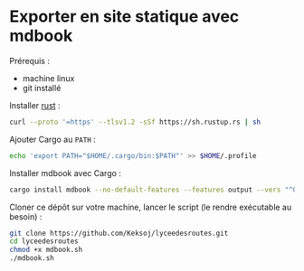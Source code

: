# Exporter en site statique avec mdbook

Prérequis :
* machine linux
* git installé

Installer [rust](https://www.rust-lang.org/learn/get-started) :

```sh
curl --proto '=https' --tlsv1.2 -sSf https://sh.rustup.rs | sh
```

Ajouter Cargo au `PATH` :

```sh
echo 'export PATH="$HOME/.cargo/bin:$PATH"' >> $HOME/.profile

```

Installer mdbook avec Cargo :

```sh
cargo install mdbook --no-default-features --features output --vers "^0.1.0"
```


Cloner ce dépôt sur votre machine, lancer le script (le rendre exécutable au besoin) :

```sh
git clone https://github.com/Keksoj/lyceedesroutes.git
cd lyceedesroutes
chmod +x mdbook.sh
./mdbook.sh
```
